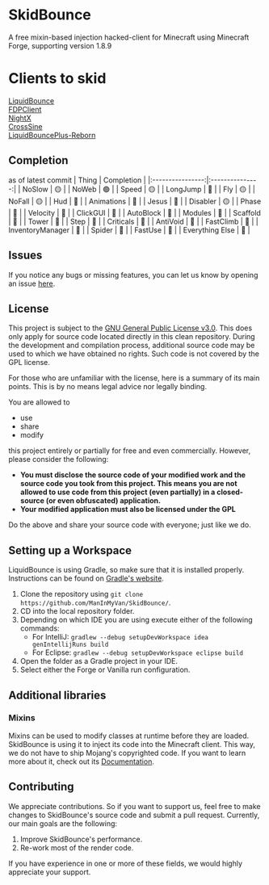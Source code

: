 # SkidBounce
A free mixin-based injection hacked-client for Minecraft using Minecraft Forge, supporting version 1.8.9

# Clients to skid
[LiquidBounce](https://github.com/CCBlueX/LiquidBounce/tree/legacy)\
[FDPClient](https://github.com/SkidderMC/FDPClient)\
[NightX](https://github.com/Aspw-w/NightX-Client)\
[CrossSine](https://github.com/shxp3/CrossSine)\
[LiquidBouncePlus-Reborn](https://github.com/liquidbounceplusreborn/LiquidbouncePlus-Reborn)

## Completion
as of latest commit
|      Thing       |   Completion    |
|:----------------:|:---------------:|
|      NoSlow      | :yellow_circle: |
|      NoWeb       | :green_circle:  |
|      Speed       | :yellow_circle: |
|     LongJump     |  :red_circle:   | 
|       Fly        | :yellow_circle: | 
|      NoFall      | :yellow_circle: | 
|       Hud        |  :red_circle:   | 
|    Animations    |  :red_circle:   | 
|      Jesus       |  :red_circle:   | 
|     Disabler     | :yellow_circle: |
|      Phase       |  :red_circle:   | 
|     Velocity     |  :red_circle:   | 
|     ClickGUI     |  :red_circle:   | 
|    AutoBlock     |  :red_circle:   | 
|     Modules      |  :red_circle:   | 
|     Scaffold     |  :red_circle:   | 
|      Tower       |  :red_circle:   | 
|       Step       |  :red_circle:   | 
|    Criticals     |  :red_circle:   | 
|     AntiVoid     |  :red_circle:   | 
|    FastClimb     |  :red_circle:   | 
| InventoryManager |  :red_circle:   | 
|      Spider      |  :red_circle:   | 
|     FastUse      |  :red_circle:   | 
| Everything Else  |  :red_circle:   | 
## Issues
If you notice any bugs or missing features, you can let us know by opening an issue [here](https://github.com/ManInMyVan/SkidBounce/issues).

## License
This project is subject to the [GNU General Public License v3.0](LICENSE). This does only apply for source code located directly in this clean repository. During the development and compilation process, additional source code may be used to which we have obtained no rights. Such code is not covered by the GPL license.

For those who are unfamiliar with the license, here is a summary of its main points. This is by no means legal advice nor legally binding.

You are allowed to
- use
- share
- modify

this project entirely or partially for free and even commercially. However, please consider the following:

- **You must disclose the source code of your modified work and the source code you took from this project. This means you are not allowed to use code from this project (even partially) in a closed-source (or even obfuscated) application.**
- **Your modified application must also be licensed under the GPL** 

Do the above and share your source code with everyone; just like we do.

## Setting up a Workspace
LiquidBounce is using Gradle, so make sure that it is installed properly. Instructions can be found on [Gradle's website](https://gradle.org/install/).
1. Clone the repository using `git clone https://github.com/ManInMyVan/SkidBounce/`. 
2. CD into the local repository folder.
3. Depending on which IDE you are using execute either of the following commands:
    - For IntelliJ: `gradlew --debug setupDevWorkspace idea genIntellijRuns build`
    - For Eclipse: `gradlew --debug setupDevWorkspace eclipse build`
4. Open the folder as a Gradle project in your IDE.
5. Select either the Forge or Vanilla run configuration.

## Additional libraries
### Mixins
Mixins can be used to modify classes at runtime before they are loaded. SkidBounce is using it to inject its code into the Minecraft client. This way, we do not have to ship Mojang's copyrighted code. If you want to learn more about it, check out its [Documentation](https://docs.spongepowered.org/5.1.0/en/plugin/internals/mixins.html).

## Contributing

We appreciate contributions. So if you want to support us, feel free to make changes to SkidBounce's source code and submit a pull request. Currently, our main goals are the following:
1. Improve SkidBounce's performance.
2. Re-work most of the render code.

If you have experience in one or more of these fields, we would highly appreciate your support.

